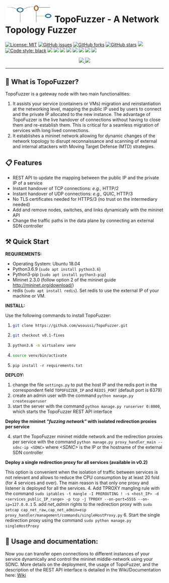# <img src="./templates/images/LOGO2.png" alt="drawing" width="150"/>  TopoFuzzer - A Network Topology Fuzzer 

[![License: MIT](https://img.shields.io/badge/License-MIT.svg)](https://mit-license.org/)
[![GitHub issues](https://img.shields.io/github/issues/wsoussi/TopoFuzzer)](https://github.com/wsoussi/TopoFuzzer/issues)
[![GitHub forks](https://img.shields.io/github/forks/wsoussi/TopoFuzzer)](https://github.com/wsoussi/TopoFuzzer/network)
[![GitHub stars](https://img.shields.io/github/stars/wsoussi/TopoFuzzer)](https://github.com/wsoussi/TopoFuzzer/stargazers)
[![](https://img.shields.io/static/v1?label=docs&message=passing&color=green)](https://github.com/wsoussi/TopoFuzzer/wiki)
[![Code style: black](https://img.shields.io/badge/code%20style-black-000000.svg)](https://github.com/psf/black)
[![](https://sonarcloud.io/api/project_badges/measure?project=wsoussi_TopoFuzzer&metric=alert_status)](https://sonarcloud.io/summary/overall?id=wsoussi_TopoFuzzer)
[![](https://sonarcloud.io/api/project_badges/measure?project=wsoussi_TopoFuzzer&metric=ncloc)](https://sonarcloud.io/summary/overall?id=wsoussi_TopoFuzzer)
[![](https://sonarcloud.io/api/project_badges/measure?project=wsoussi_TopoFuzzer&metric=sqale_index)](https://sonarcloud.io/summary/overall?id=wsoussi_TopoFuzzer)
[![](https://sonarcloud.io/api/project_badges/measure?project=wsoussi_TopoFuzzer&metric=reliability_rating)](https://sonarcloud.io/summary/overall?id=wsoussi_TopoFuzzer)
[![](https://sonarcloud.io/api/project_badges/measure?project=wsoussi_TopoFuzzer&metric=vulnerabilities)](https://sonarcloud.io/summary/overall?id=wsoussi_TopoFuzzer)
[![](https://sonarcloud.io/api/project_badges/measure?project=wsoussi_TopoFuzzer&metric=bugs)](https://sonarcloud.io/summary/overall?id=wsoussi_TopoFuzzer)
[![](https://sonarcloud.io/api/project_badges/measure?project=wsoussi_TopoFuzzer&metric=code_smells)](https://sonarcloud.io/summary/overall?id=wsoussi_TopoFuzzer)
[![](https://sonarcloud.io/api/project_badges/measure?project=wsoussi_TopoFuzzer&metric=sqale_rating)](https://sonarcloud.io/summary/overall?id=wsoussi_TopoFuzzer)

<div style="text-align: center;">
<a href="https://github.com/wsoussi/TopoFuzzer">
<img src="https://raw.githubusercontent.com/wsoussi/TopoFuzzer/main/templates/images/github_logo_icon.png">
</a>
<a href="https://sonarcloud.io/summary/overall?id=wsoussi_TopoFuzzer">
<img src="https://sonarcloud.io/images/project_badges/sonarcloud-black.svg">
</a>
</div>

-----------------------------------------

## :page_with_curl: What is TopoFuzzer?

TopoFuzzer is a gateway node with two main functionalities:
1. It assists your service (containers or VMs) migration and reinstantiation at the networking level, mapping the public IP used by users to connect and the private IP allocated to the new instance. The advantage of TopoFuzzer is the live handover of connections without having to close them and re-establish them. This is critical for a seamless migration of services with long lived connections.
2. It establishes a mininet network allowing for dynamic changes of the network topology to disrupt reconnaissance and scanning of external and internal attackers with Moving Target Defense (MTD) strategies.


## :clipboard: Features

- REST API to update the mapping between the public IP and the private IP of a service
- Instant handover of TCP connections: _e.g.,_ HTTP/2
- Instant handover of UDP connections: _e.g.,_ QUIC, HTTP/3
- No TLS certificates needed for HTTPS/3 (no trust on the intermediary needed)
- Add and remove nodes, switches, and links dynamically with the mininet API
- Change the traffic paths in the data plane by connecting an external SDN controller 


## :hammer_and_pick: Quick Start

**REQUIREMENTS:**
- Operating System: Ubuntu 18.04
- Python3.6.9 (```sudo apt install python3.6```)
- Python3-pip (```sudo apt install python3-pip```)
- Mininet 2.3.0 (follow option 2  of the mininet guide http://mininet.org/download/)
- redis (```sudo apt install redis```). Set redis to use the external IP of your machine or VM.


**INSTALL:**

Use the following commands to install TopoFuzzer:
1. ```bash 
   git clone https://github.com/wsoussi/TopoFuzzer.git
   ```
2. ```bash
   git checkout v0.1-fixes
   ```
3. ```bash
   python3.6 -m virtualenv venv
   ```
4. ```bash
   source venv/bin/activate
   ```
5. ```
   pip install -r requirements.txt
**DEPLOY:**
1. change the file `settings.py` to put the host IP and the redis port in the correspondent field `TOPOFUZZER_IP` and `REDIS_PORT` (default port is 6379)
2. create an admin user with the command ```python manage.py createsuperuser```
3. start the server with the command ````python manage.py runserver 0:8000````, which starts the TopoFuzzer REST API interface 

**Deploy the mininet _"fuzzing network"_ with isolated redirection proxies per service**

4. start the TopoFuzzer mininet middle network and the redirection proxies per service with the command ````python manage.py proxy_handler_main --sdnc-ip <SDNC>```` where _\<SDNC\>_ is the IP or the hostname of the external SDN controller


**Deploy a single redirection proxy for all services (available in v0.2)**

This option is convenient when the isolation of traffic between services is not relevant and allows to reduce the CPU consumption by at least 20 fold (for 4 services and over). The main reason is that only one proxy and listener is deployed for all the services.
4. Add TPROXY mangling rule with the command ````sudo iptables -t mangle -I PREROUTING ! -s <host_IP> -d <services_public_IP_range> -p tcp -j TPROXY --on-port=5555 --on-ip=127.0.0.1````
5. add _net_admin_ rights to the redirection proxy with ````sudo setcap cap_net_raw,cap_net_admin=eip proxy_handler/management/commands/singleHostProxy.py````
6. Start the single redirection proxy using the command ````sudo python manage.py singleHostProxy````


## :book: Usage and documentation:
Now you can transfer open connections to different instances of your service dynamically and control the mininet middle-network using your SDNC.
More details on the deployment, the usage of TopoFuzzer, and the description of the REST API interface is detailed in the Wiki/Documentation here: [Wiki](https://github.com/wsoussi/TopoFuzzer/wiki)
